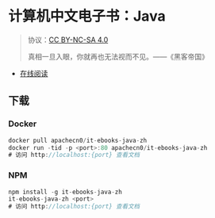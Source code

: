 <!--
    需要填充的占位符：
    
    README.md
    
        计算机中文电子书：Java：文档中文名
        {nameEn}：文档英文名
        {urlEn}：文档原始链接
        iteb-java：域名前缀
        飞龙：负责人名称
        wizardforcel：负责人 Github 用户名
        562826179：负责人 QQ
        it-ebooks-java-zh：ApacheCN 的 Github 仓库名称
        it-ebooks-java-zh：DockerHub 仓库名称
        it-ebooks-java-zh：PYPI 包名称
        it-ebooks-java-zh：NPM 包名称
    
    CNAME
    
        iteb-java：域名前缀

    index.html
    
        计算机中文电子书：Java：文档中文名
        #e51837：显示颜色
        it-ebooks-java-zh：ApacheCN 的 Github 仓库名称

    asset/docsify-flygon-footer.js
    
        it-ebooks-java-zh：ApacheCN 的 Github 仓库名称
-->

# 计算机中文电子书：Java

> 协议：[CC BY-NC-SA 4.0](http://creativecommons.org/licenses/by-nc-sa/4.0/)
> 
> 真相一旦入眼，你就再也无法视而不见。——《黑客帝国》

* [在线阅读](https://iteb-java.flygon.net)

## 下载

### Docker

```java
docker pull apachecn0/it-ebooks-java-zh
docker run -tid -p <port>:80 apachecn0/it-ebooks-java-zh
# 访问 http://localhost:{port} 查看文档
```

### NPM

```java
npm install -g it-ebooks-java-zh
it-ebooks-java-zh <port>
# 访问 http://localhost:{port} 查看文档
```
